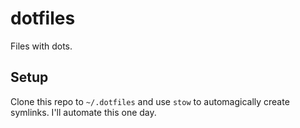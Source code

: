 # dotfiles

Files with dots.

## Setup

Clone this repo to `~/.dotfiles` and use `stow` to automagically create symlinks. I'll automate this one day.
